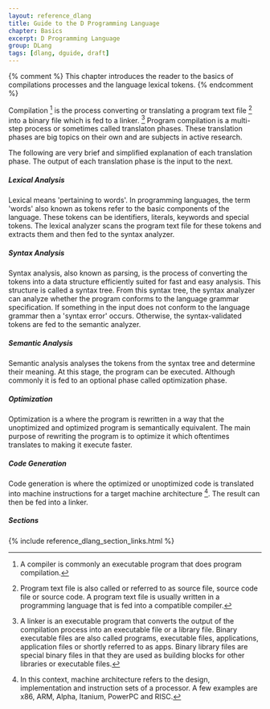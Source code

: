 ```yaml
---
layout: reference_dlang
title: Guide to the D Programming Language
chapter: Basics
excerpt: D Programming Language
group: DLang
tags: [dlang, dguide, draft]
---
```


{% comment %}
This chapter introduces the reader to the basics of compilations processes and the language lexical tokens.
{% endcomment %}

Compilation [^compiler] is the process converting or translating a program text file [^sourcecode] into a binary file which is fed to a linker. [^linker]
Program compilation is a multi-step process or sometimes called translaton phases.
These translation phases are big topics on their own and are subjects in active research.

The following are very brief and simplified explanation of each translation phase.
The output of each translation phase is the input to the next.

##### Lexical Analysis

Lexical means 'pertaining to words'.
In programming languages, the term 'words' also known as tokens refer to the basic components of the language.
These tokens can be identifiers, literals, keywords and special tokens.
The lexical analyzer scans the program text file for these tokens and extracts them and then fed to the syntax analyzer.

##### Syntax Analysis

Syntax analysis, also known as parsing, is the process of converting the tokens into a data structure efficiently suited for fast and easy analysis.
This structure is called a syntax tree.
From this syntax tree, the syntax analyzer can analyze whether the program conforms to the language grammar specification.
If something in the input does not conform to the language grammar then a 'syntax error' occurs.
Otherwise, the syntax-validated tokens are fed to the semantic analyzer.

##### Semantic Analysis

Semantic analysis analyses the tokens from the syntax tree and determine their meaning.
At this stage, the program can be executed.
Although commonly it is fed to an optional phase called optimization phase.

##### Optimization

Optimization is a where the program is rewritten in a way that the unoptimized and optimized program is semantically equivalent.
The main purpose of rewriting the program is to optimize it which oftentimes translates to making it execute faster.

##### Code Generation

Code generation is where the optimized or unoptimized code is translated into machine instructions for a target machine architecture [^machine architecture].
The result can then be fed into a linker.

##### Sections

{% include reference_dlang_section_links.html %}

[^sourcecode]: Program text file is also called or referred to as source file, source code file or source code. A program text file is usually written in a programming language that is fed into a compatible compiler.
[^compiler]: A compiler is commonly an executable program that does program compilation.
[^linker]: A linker is an executable program that converts the output of the compilation process into an executable file or a library file. Binary executable files are also called programs, executable files, applications, application files or shortly referred to as apps. Binary library files are special binary files in that they are used as building blocks for other libraries or executable files.
[^machine architecture]: In this context, machine architecture refers to the design, implementation and instruction sets of a processor. A few examples are x86, ARM, Alpha, Itanium, PowerPC and RISC.
